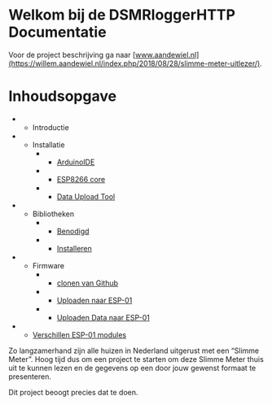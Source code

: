 # Welkom bij de DSMRloggerHTTP Documentatie

Voor de project beschrijving ga naar [www.aandewiel.nl](https://willem.aandewiel.nl/index.php/2018/08/28/slimme-meter-uitlezer/).

# Inhoudsopgave

* - Introductie
* - Installatie
    * - [ArduinoIDE](installatieArduinoIDE.md)
    * - [ESP8266 core](installatieESP8266core.md)
    * - [Data Upload Tool](installatieDataUploadTool.md)

* - Bibliotheken
    * - [Benodigd](benodigdeBibliotheken.md)
    * - [Installeren](installatieBibliotheken.md)

* - Firmware
    * - [clonen van Github](clonenFirmware.md)
    * - [Uploaden naar ESP-01](uploadenFirmware.md)
    * - [Uploaden Data naar ESP-01](uploadenDataMap.md)

* - [Verschillen ESP-01 modules](verschillenESP01ESP01S.md)

Zo langzamerhand zijn alle huizen in Nederland uitgerust met een “Slimme Meter”. 
Hoog tijd dus om een project te starten om deze Slimme Meter thuis uit te kunnen 
lezen en de gegevens op een door jouw gewenst formaat te presenteren.

Dit project beoogt precies dat te doen. 
